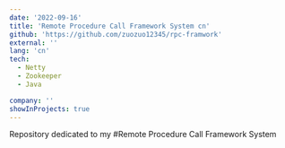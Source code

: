 ```yaml
---
date: '2022-09-16'
title: 'Remote Procedure Call Framework System cn'
github: 'https://github.com/zuozuo12345/rpc-framwork'
external: ''
lang: 'cn'
tech:
  - Netty
  - Zookeeper
  - Java

company: ''
showInProjects: true
---
```

Repository dedicated to my #Remote Procedure Call Framework System
